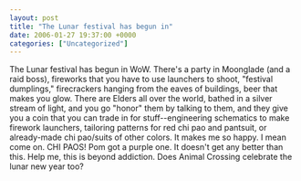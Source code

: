 ```yaml
---
layout: post
title: "The Lunar festival has begun in"
date: 2006-01-27 19:37:00 +0000
categories: ["Uncategorized"]
---
```


The Lunar festival has begun in WoW. There's a party in Moonglade (and a raid boss), fireworks that you have to use launchers to shoot, "festival dumplings," firecrackers hanging from the eaves of buildings, beer that makes you glow. There are Elders all over the world, bathed in a silver stream of light, and you go "honor" them by talking to them, and they give you a coin that you can trade in for stuff--engineering schematics to make firework launchers, tailoring patterns for red chi pao and pantsuit, or already-made chi pao/suits of other colors. It makes me so happy. I mean come on. CHI PAOS! Pom got a purple one. It doesn't get any better than this. Help me, this is beyond addiction. Does Animal Crossing celebrate the lunar new year too?